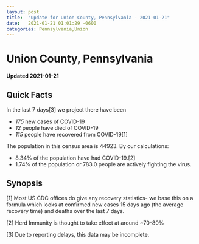 ```yaml
---
layout: post
title:  "Update for Union County, Pennsylvania - 2021-01-21"
date:   2021-01-21 01:01:29 -0600
categories: Pennsylvania,Union
---
```


# Union County, Pennsylvania
#### Updated 2021-01-21

## Quick Facts

In the last 7 days[3] we project there have been
- *175* new cases of COVID-19
- *12* people have died of COVID-19
- *115* people have recovered from COVID-19[1]

The population in this census area is 44923. By our calculations:
- 8.34% of the population have had COVID-19.[2]
- 1.74% of the population or 783.0 people are actively fighting the virus.

## Synopsis




[1] Most US CDC offices do give any recovery statistics- we base this on a formula which looks at confirmed new cases
15 days ago (the average recovery time) and deaths over the last 7 days.

[2] Herd Immunity is thought to take effect at around ~70-80%

[3] Due to reporting delays, this data may be incomplete.
 
    